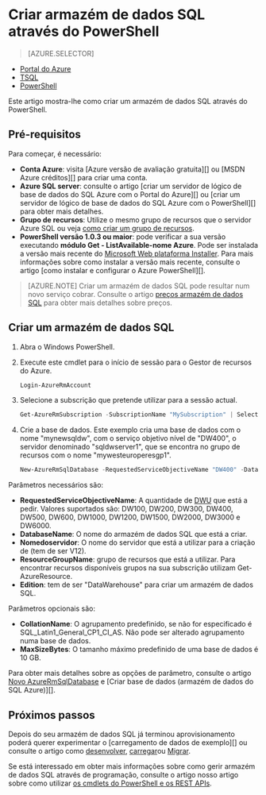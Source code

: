 <properties
   pageTitle="Criar armazém de dados SQL utilizando o PowerShell | Microsoft Azure"
   description="Criar armazém de dados SQL utilizando o PowerShell"
   services="sql-data-warehouse"
   documentationCenter="NA"
   authors="lodipalm"
   manager="barbkess"
   editor=""/>

<tags
   ms.service="sql-data-warehouse"
   ms.devlang="NA"
   ms.topic="get-started-article"
   ms.tgt_pltfrm="NA"
   ms.workload="data-services"
   ms.date="08/25/2016"
   ms.author="lodipalm;barbkess;sonyama"/>

# <a name="create-sql-data-warehouse-using-powershell"></a>Criar armazém de dados SQL através do PowerShell

> [AZURE.SELECTOR]
- [Portal do Azure](sql-data-warehouse-get-started-provision.md)
- [TSQL](sql-data-warehouse-get-started-create-database-tsql.md)
- [PowerShell](sql-data-warehouse-get-started-provision-powershell.md)

Este artigo mostra-lhe como criar um armazém de dados SQL através do PowerShell.

## <a name="prerequisites"></a>Pré-requisitos

Para começar, é necessário:

- **Conta Azure**: visita [Azure versão de avaliação gratuita][] ou [MSDN Azure créditos][] para criar uma conta.
- **Azure SQL server**: consulte o artigo [criar um servidor de lógico de base de dados do SQL Azure com o Portal do Azure][] ou [criar um servidor de lógico de base de dados do SQL Azure com o PowerShell][] para obter mais detalhes.
- **Grupo de recursos**: Utilize o mesmo grupo de recursos que o servidor Azure SQL ou veja [como criar um grupo de recursos][].
- **PowerShell versão 1.0.3 ou maior**: pode verificar a sua versão executando **módulo Get - ListAvailable-nome Azure**.  Pode ser instalada a versão mais recente do [Microsoft Web plataforma Installer][].  Para mais informações sobre como instalar a versão mais recente, consulte o artigo [como instalar e configurar o Azure PowerShell][].

> [AZURE.NOTE] Criar um armazém de dados SQL pode resultar num novo serviço cobrar.  Consulte o artigo [preços armazém de dados SQL][] para obter mais detalhes sobre preços.

## <a name="create-a-sql-data-warehouse"></a>Criar um armazém de dados SQL

1. Abra o Windows PowerShell.
2. Execute este cmdlet para o início de sessão para o Gestor de recursos do Azure.

    ```Powershell
    Login-AzureRmAccount
    ```
    
3. Selecione a subscrição que pretende utilizar para a sessão actual.

    ```Powershell
    Get-AzureRmSubscription -SubscriptionName "MySubscription" | Select-AzureRmSubscription
    ```

4.  Crie a base de dados. Este exemplo cria uma base de dados com o nome "mynewsqldw", com o serviço objetivo nível de "DW400", o servidor denominado "sqldwserver1", que se encontra no grupo de recursos com o nome "mywesteuroperesgp1".

    ```Powershell
    New-AzureRmSqlDatabase -RequestedServiceObjectiveName "DW400" -DatabaseName "mynewsqldw" -ServerName "sqldwserver1" -ResourceGroupName "mywesteuroperesgp1" -Edition "DataWarehouse" -CollationName "SQL_Latin1_General_CP1_CI_AS" -MaxSizeBytes 10995116277760
    ```

Parâmetros necessários são:

- **RequestedServiceObjectiveName**: A quantidade de [DWU][] que está a pedir.  Valores suportados são: DW100, DW200, DW300, DW400, DW500, DW600, DW1000, DW1200, DW1500, DW2000, DW3000 e DW6000.
- **DatabaseName**: O nome do armazém de dados SQL que está a criar.
- **Nomedoservidor**: O nome do servidor que está a utilizar para a criação de (tem de ser V12).
- **ResourceGroupName**: grupo de recursos que está a utilizar.  Para encontrar recursos disponíveis grupos na sua subscrição utilizam Get-AzureResource.
- **Edition**: tem de ser "DataWarehouse" para criar um armazém de dados SQL.

Parâmetros opcionais são:

- **CollationName**: O agrupamento predefinido, se não for especificado é SQL_Latin1_General_CP1_CI_AS.  Não pode ser alterado agrupamento numa base de dados.
- **MaxSizeBytes**: O tamanho máximo predefinido de uma base de dados é 10 GB.


Para obter mais detalhes sobre as opções de parâmetro, consulte o artigo [Novo AzureRmSqlDatabase][] e [Criar base de dados (armazém de dados do SQL Azure)][].

## <a name="next-steps"></a>Próximos passos

Depois do seu armazém de dados SQL já terminou aprovisionamento poderá querer experimentar o [carregamento de dados de exemplo][] ou consulte o artigo como [desenvolver][], [carregar][]ou [Migrar][].

Se está interessado em obter mais informações sobre como gerir armazém de dados SQL através de programação, consulte o artigo nosso artigo sobre como utilizar [os cmdlets do PowerShell e os REST APIs][].

<!--Image references-->

<!--Article references-->
[DWU]: ./sql-data-warehouse-overview-what-is.md#data-warehouse-units
[migrar]: ./sql-data-warehouse-overview-migrate.md
[desenvolver]: ./sql-data-warehouse-overview-develop.md
[carregar]: ./sql-data-warehouse-load-with-bcp.md
[carregar os dados de exemplo]: ./sql-data-warehouse-load-sample-databases.md
[Os cmdlets do PowerShell e os REST APIs]: ./sql-data-warehouse-reference-powershell-cmdlets.md
[firewall rules]: ../sql-database-configure-firewall-settings.md

[Como instalar e configurar PowerShell do Azure]: ../powershell/powershell-install-configure.md
[how to create a SQL Data Warehouse from the Azure Portal]: ./sql-data-warehouse-get-started-provision.md
[Criar um servidor de lógico de base de dados do Azure SQL com o Portal do Azure]: ../sql-database/sql-database-get-started.md#create-an-azure-sql-database-logical-server
[Criar um servidor de lógico de base de dados do Azure SQL com PowerShell]: ../sql-database/sql-database-get-started-powershell.md#database-setup-create-a-resource-group-server-and-firewall-rule
[como criar um grupo de recursos]: ../resource-group-template-deploy-portal.md#create-resource-group

<!--MSDN references--> 
[MSDN]: https://msdn.microsoft.com/library/azure/dn546722.aspx
[Novo AzureRmSqlDatabase]: https://msdn.microsoft.com/library/mt619339.aspx
[Criar a base de dados (armazém de dados do Azure SQL)]: https://msdn.microsoft.com/library/mt204021.aspx

<!--Other Web references-->
[Microsoft Web plataforma Installer]: https://aka.ms/webpi-azps
[Preços armazém de dados SQL]: https://azure.microsoft.com/pricing/details/sql-data-warehouse/
[Versão de avaliação gratuita Azure]: https://azure.microsoft.com/pricing/free-trial/?WT.mc_id=A261C142F
[MSDN créditos Azure]: https://azure.microsoft.com/pricing/member-offers/msdn-benefits-details/?WT.mc_id=A261C142F
